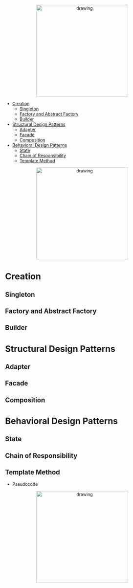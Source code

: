 <p style="text-align:center;">
<img src="https://assets.pokemon.com/assets/cms2/img/pokedex/full/133.pn" alt="drawing" width="300"/>
</p>

- [Creation](#creation)
  - [Singleton](#singleton)
  - [Factory and Abstract Factory](#factory-and-abstract-factory)
  - [Builder](#builder)
- [Structural Design Patterns](#structural-design-patterns)
  - [Adapter](#adapter)
  - [Facade](#facade)
  - [Composition](#composition)
- [Behavioral Design Patterns](#behavioral-design-patterns)
  - [State](#state)
  - [Chain of Responsibility](#chain-of-responsibility)
  - [Template Method](#template-method)



<p style="text-align:center;">
<img src="https://substackcdn.com/image/fetch/w_1456,c_limit,f_webp,q_auto:good,fl_progressive:steep/https%3A%2F%2Fbucketeer-e05bbc84-baa3-437e-9518-adb32be77984.s3.amazonaws.com%2Fpublic%2Fimages%2Fd70dd65e-c070-44e8-87aa-91b3c91b7cd1_1226x1610.png" alt="drawing" width="300"/>
</p>


# Creation 

## Singleton 


## Factory and Abstract Factory 


## Builder 



# Structural Design Patterns
## Adapter 

## Facade 

## Composition 

# Behavioral Design Patterns 


## State 


## Chain of Responsibility 

## Template Method

- Pseudocode 

<p style="text-align:center;">
<img src="https://refactoring.guru/images/patterns/diagrams/template-method/example.png?id=c0ce5cc8070925a1cd345fac6afa16b6" alt="drawing" width="300"/>
</p>